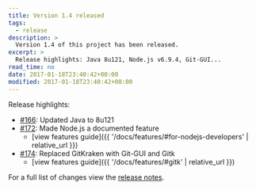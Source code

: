 ```yaml
---
title: Version 1.4 released
tags:
  - release
description: >
  Version 1.4 of this project has been released.
excerpt: >
  Release highlights: Java 8u121, Node.js v6.9.4, Git-GUI...
read_time: no
date: 2017-01-18T23:40:42+00:00
modified: 2017-01-18T23:40:42+00:00
---
```


Release highlights:

* [#166](https://github.com/gantsign/development-environment/pull/166):
  Updated Java to 8u121
* [#172](https://github.com/gantsign/development-environment/pull/172):
  Made Node.js a documented feature
    * [view features guide]({{ '/docs/features/#for-nodejs-developers' | relative_url }})
* [#174](https://github.com/gantsign/development-environment/pull/174):
  Replaced GitKraken with Git-GUI and Gitk
    * [view features guide]({{ '/docs/features/#gitk' | relative_url }})

For a full list of changes view the
[release notes](https://github.com/gantsign/development-environment/releases/tag/1.4.0).
